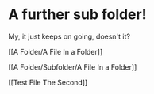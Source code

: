 # A further sub folder!
My, it just keeps on going, doesn't it?

[[A Folder/A File In a Folder]]

[[A Folder/Subfolder/A File In a Folder]]

[[Test File The Second]]